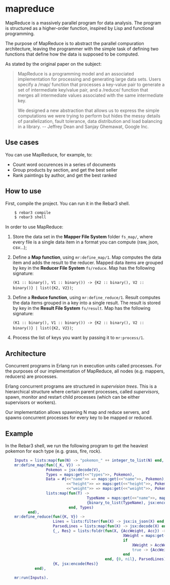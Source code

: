 # mapreduce

MapReduce is a massively parallel program for data analysis.
The program is structured as a higher-order function, inspired by Lisp and functional programming.

The purpose of MapReduce is to abstract the parallel compuration architecture, leaving the programmer
with the simple task of defining two functions that define how the data is supposed to be computed.

As stated by the original paper on the subject:
>MapReduce is a programming model and an associated implementation for processing and generating
>large data sets. Users specify a /map/ function that processes a key-value pair to generate
>a set of intermediate key/value pair, and a /reduce/ function that merges all intermediate values
>associated with the same intermediate key.
>
>We designed a new abstraction that allows us to express the simple computations we were trying to perform
>but hides the messy details of parallelization, fault tolerance, data distribution and load balancing in a library.
>-- Jeffrey Dean and Sanjay Ghemawat, Google Inc.

## Use cases
You can use MapReduce, for example, to:
- Count word occurences in a series of documents
- Group products by section, and get the best seller
- Rank paintings by author, and get the best ranked

## How to use
First, compile the project. You can run it in the Rebar3 shell.

```sh
    $ rebar3 compile
	$ rebar3 shell
```

In order to use MapReduce:
1. Store the data set in the **Mapper File System** folder `fs_map/`, where every file is a single data item
   in a format you can compute (raw, json, csv...);
   
2. Define a **Map function**, using `mr:define_map/1`. 
   Map computes the data item and adds the result to the reducer.
   Mapped data items are grouped by key in the **Reducer File System** `fs/reduce`.
   Map has the following signature: 
   
   `(K1 :: binary(), V1 :: binary()) -> {K2 :: binary(), V2 :: binary()} | list({K2, V2})`;
   
3. Define a **Reduce function**, using `mr:define_reduce/1`. 
   Result computes the data items grouped in a key into a single result.
   The result is stored by key in the **Result File System** `fs/result`. 
   Map has the following signature: 
   
   `(K1 :: binary(), V1 :: binary()) -> {K2 :: binary(), V2 :: binary()} | list({K2, V2})`;
   
4. Process the list of keys you want by passing it to `mr:process/1`.


## Architecture
Concurrent programs in Erlang run in execution units called processes. For the purposes of our implementation of MapReduce,
all nodes (e.g. mappers, reducers) are processes.

Erlang concurrent programs are structured in *supervision trees*. This is a hierarchical structure where certain parent processes,
called *supervisors*, spawn, monitor and restart child processes (which can be either supervisors or workers).

Our implementation allows spawning N map and reduce servers, and spawns concurrent processes for every key 
to be mapped or reduced.

## Example
In the Rebar3 shell, we run the following program to get the heaviest pokemon for each type (e.g. grass, fire, rock).

```erlang
    Inputs = lists:map(fun(N) -> "pokemon_" ++ integer_to_list(N) end, lists:seq(1,1200)),
    mr:define_map(fun({_K, V}) -> 
                  Pokemon = jsx:decode(V),
                  Types = maps:get(<<"types">>, Pokemon),
                  Data = #{<<"name">> => maps:get(<<"name">>, Pokemon),
                           <<"height">> => maps:get(<<"height">>, Pokemon),
                           <<"weight">> => maps:get(<<"weight">>, Pokemon)},
                  lists:map(fun(T) ->
                                    TypeName = maps:get(<<"name">>, maps:get(<<"type">>, T)),
                                    {binary_to_list(TypeName), jsx:encode(Data)}
                            end, Types)
          end),
    mr:define_reduce(fun({K, V}) ->
                     Lines = lists:filter(fun(X) -> jsx:is_json(X) end, binary:split(V, <<"\n">>, [global])),
                     ParsedLines = lists:map(fun(X) -> jsx:decode(X) end, Lines),
                     {_, Res} = lists:foldr(fun(X, {AccWeight, Acc}) -> 
                                                    XWeight = maps:get(<<"weight">>, X),
                                                    if 
                                                        XWeight > AccWeight -> {XWeight, X};
                                                        true -> {AccWeight, Acc}
                                                    end
                                            end, {0, nil}, ParsedLines),
                     {K, jsx:encode(Res)}
             end),

    mr:run(Inputs).
```
